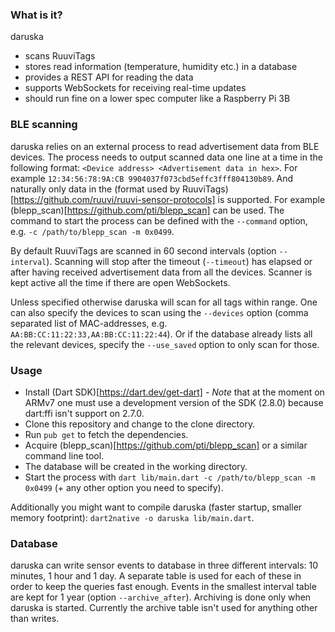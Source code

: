 ### What is it?
daruska 
- scans RuuviTags
- stores read information (temperature, humidity etc.) in a database
- provides a REST API for reading the data
- supports WebSockets for receiving real-time updates
- should run fine on a lower spec computer like a Raspberry Pi 3B

### BLE scanning
daruska relies on an external process to read advertisement data from BLE devices.
The process needs to output scanned data one line at a time in the following format:
`<Device address> <Advertisement data in hex>`. For example `12:34:56:78:9A:CB 9904037f073cbd5effc3fff804130b89`.
And naturally only data in the (format used by RuuviTags)[https://github.com/ruuvi/ruuvi-sensor-protocols] is supported.
For example (blepp_scan)[https://github.com/pti/blepp_scan] can be used.
The command to start the process can be defined with the `--command` option, e.g. `-c /path/to/blepp_scan -m 0x0499`.

By default RuuviTags are scanned in 60 second intervals (option `--interval`). 
Scanning will stop after the timeout (`--timeout`) has elapsed or after having
received advertisement data from all the devices. Scanner is kept active all the time if there are open WebSockets.

Unless specified otherwise daruska will scan for all tags within range. One can
also specify the devices to scan using the `--devices` option (comma separated
list of MAC-addresses, e.g. `AA:BB:CC:11:22:33,AA:BB:CC:11:22:44`). Or if the
database already lists all the relevant devices, specify the `--use_saved` option
to only scan for those.

### Usage
- Install (Dart SDK)[https://dart.dev/get-dart] - *Note* that at the moment on ARMv7 one must use a development version of the SDK (2.8.0) because dart:ffi isn't support on 2.7.0.
- Clone this repository and change to the clone directory.
- Run `pub get` to fetch the dependencies.
- Acquire (blepp_scan)[https://github.com/pti/blepp_scan] or a similar command line tool.
- The database will be created in the working directory.
- Start the process with `dart lib/main.dart -c /path/to/blepp_scan -m 0x0499` (+ any other option you need to specify).

Additionally you might want to compile daruska (faster startup, smaller memory footprint): `dart2native -o daruska lib/main.dart`.

### Database
daruska can write sensor events to database in three different intervals: 10 minutes, 1 hour and 1 day.
A separate table is used for each of these in order to keep the queries fast enough.
Events in the smallest interval table are kept for 1 year (option `--archive_after`).
Archiving is done only when daruska is started. Currently the archive table isn't used for anything other than writes.
